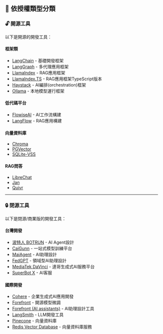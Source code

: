 ## 📜 依授權類型分類

<!-- ### 開源 -->
<h3 id="opensource">🔓 開源工具</h3>

以下是開源的開發工具：

#### 框架類
- [LangChain](../../tools/development.md#langchain) - 基礎開發框架
- [LangGraph](../../tools/development.md#langgraph) - 多代理應用框架
- [LlamaIndex](../../tools/development.md#llamaindex) - RAG應用框架
- [LlamaIndex.TS](../../tools/development.md#llamaindexts) - RAG應用框架TypeScript版本
- [Haystack](../../tools/development.md#haystack) - AI編排(orchestration)框架
- [Ollama](../../tools/development.md#ollama) - 本地模型運行框架

#### 低代碼平台
- [FlowiseAI](../../tools/development.md#flowiseai) - AI工作流構建
- [LangFlow](../../tools/development.md#langflow) - RAG應用構建

#### 向量資料庫
- [Chroma](../../tools/development.md#chroma)
- [PGVector](../../tools/development.md#pgvector)
- [SQLite-VSS](../../tools/development.md#sqlite-vss)

#### RAG問答
- [LibreChat](../../tools/development.md#librechat)
- [Jan](../../tools/development.md#jan)
- [Quivr](../../tools/development.md#quivr)

---

<!-- ### 閉源 -->
<h3 id="closedsource">🔒 閉源工具</h3>

以下是閉源/商業版的開發工具：

#### 台灣開發
- [波特人 BOTRUN](../../tools/development.md#波特人-botrun) - AI Agent設計
- [CaiGunn](../../tools/development.md#caigunn) - 一站式模型訓練平台
- [MaiAgent](../../tools/development.md#maiagent) - AI助理設計
- [FedGPT](../../tools/development.md#fedgpt) - 領域型AI助理設計
- [MediaTek DaVinci](../../tools/development.md#mediatek-davinci) - 達哥生成式AI服務平台
- [SuperBot X](../../tools/development.md#superbot-x) - AI客服

#### 國際開發
- [Cohere](../../tools/development.md#cohere) - 企業生成式AI應用開發
- [Forefront](../../tools/development.md#forefront) - 開源模型微調
- [Forefront (AI assistants)](../../tools/development.md#forefront-ai-assistants) - AI助理設計工具
- [LangSmith](../../tools/development.md#langsmith) - LLM開發工具
- [Pinecone](../../tools/development.md#pinecone) - 向量資料庫
- [Redis Vector Database](../../tools/development.md#redis-vector-database) - 向量資料庫服務